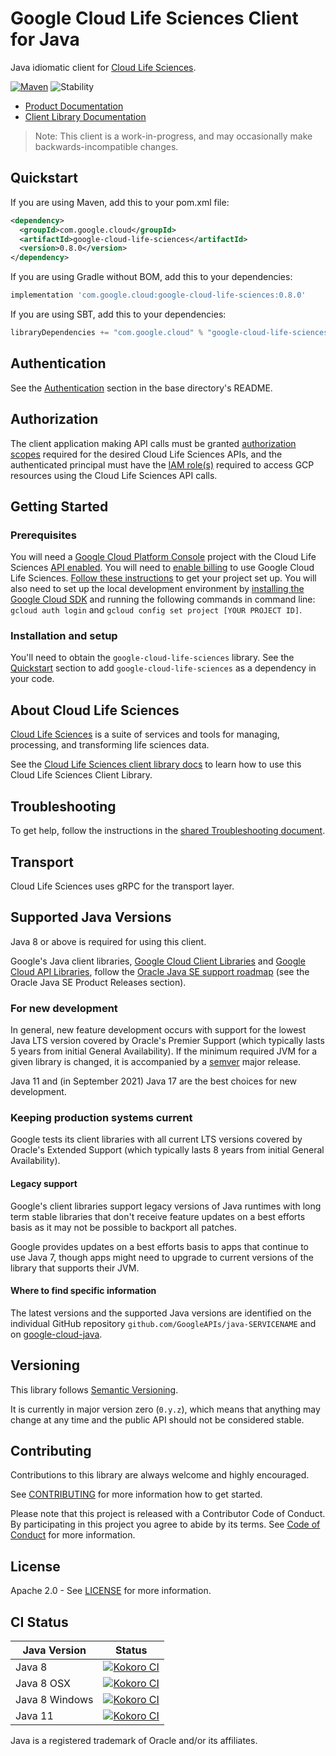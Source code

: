 # Google Cloud Life Sciences Client for Java

Java idiomatic client for [Cloud Life Sciences][product-docs].

[![Maven][maven-version-image]][maven-version-link]
![Stability][stability-image]

- [Product Documentation][product-docs]
- [Client Library Documentation][javadocs]

> Note: This client is a work-in-progress, and may occasionally
> make backwards-incompatible changes.


## Quickstart


If you are using Maven, add this to your pom.xml file:


```xml
<dependency>
  <groupId>com.google.cloud</groupId>
  <artifactId>google-cloud-life-sciences</artifactId>
  <version>0.8.0</version>
</dependency>
```

If you are using Gradle without BOM, add this to your dependencies:

```Groovy
implementation 'com.google.cloud:google-cloud-life-sciences:0.8.0'
```

If you are using SBT, add this to your dependencies:

```Scala
libraryDependencies += "com.google.cloud" % "google-cloud-life-sciences" % "0.8.0"
```

## Authentication

See the [Authentication][authentication] section in the base directory's README.

## Authorization

The client application making API calls must be granted [authorization scopes][auth-scopes] required for the desired Cloud Life Sciences APIs, and the authenticated principal must have the [IAM role(s)][predefined-iam-roles] required to access GCP resources using the Cloud Life Sciences API calls.

## Getting Started

### Prerequisites

You will need a [Google Cloud Platform Console][developer-console] project with the Cloud Life Sciences [API enabled][enable-api].
You will need to [enable billing][enable-billing] to use Google Cloud Life Sciences.
[Follow these instructions][create-project] to get your project set up. You will also need to set up the local development environment by
[installing the Google Cloud SDK][cloud-sdk] and running the following commands in command line:
`gcloud auth login` and `gcloud config set project [YOUR PROJECT ID]`.

### Installation and setup

You'll need to obtain the `google-cloud-life-sciences` library.  See the [Quickstart](#quickstart) section
to add `google-cloud-life-sciences` as a dependency in your code.

## About Cloud Life Sciences


[Cloud Life Sciences][product-docs] is a suite of services and tools for managing, processing, and transforming life sciences data.

See the [Cloud Life Sciences client library docs][javadocs] to learn how to
use this Cloud Life Sciences Client Library.






## Troubleshooting

To get help, follow the instructions in the [shared Troubleshooting document][troubleshooting].

## Transport

Cloud Life Sciences uses gRPC for the transport layer.

## Supported Java Versions

Java 8 or above is required for using this client.

Google's Java client libraries,
[Google Cloud Client Libraries][cloudlibs]
and
[Google Cloud API Libraries][apilibs],
follow the
[Oracle Java SE support roadmap][oracle]
(see the Oracle Java SE Product Releases section).

### For new development

In general, new feature development occurs with support for the lowest Java
LTS version covered by  Oracle's Premier Support (which typically lasts 5 years
from initial General Availability). If the minimum required JVM for a given
library is changed, it is accompanied by a [semver][semver] major release.

Java 11 and (in September 2021) Java 17 are the best choices for new
development.

### Keeping production systems current

Google tests its client libraries with all current LTS versions covered by
Oracle's Extended Support (which typically lasts 8 years from initial
General Availability).

#### Legacy support

Google's client libraries support legacy versions of Java runtimes with long
term stable libraries that don't receive feature updates on a best efforts basis
as it may not be possible to backport all patches.

Google provides updates on a best efforts basis to apps that continue to use
Java 7, though apps might need to upgrade to current versions of the library
that supports their JVM.

#### Where to find specific information

The latest versions and the supported Java versions are identified on
the individual GitHub repository `github.com/GoogleAPIs/java-SERVICENAME`
and on [google-cloud-java][g-c-j].

## Versioning


This library follows [Semantic Versioning](http://semver.org/).


It is currently in major version zero (``0.y.z``), which means that anything may change at any time
and the public API should not be considered stable.


## Contributing


Contributions to this library are always welcome and highly encouraged.

See [CONTRIBUTING][contributing] for more information how to get started.

Please note that this project is released with a Contributor Code of Conduct. By participating in
this project you agree to abide by its terms. See [Code of Conduct][code-of-conduct] for more
information.


## License

Apache 2.0 - See [LICENSE][license] for more information.

## CI Status

Java Version | Status
------------ | ------
Java 8 | [![Kokoro CI][kokoro-badge-image-2]][kokoro-badge-link-2]
Java 8 OSX | [![Kokoro CI][kokoro-badge-image-3]][kokoro-badge-link-3]
Java 8 Windows | [![Kokoro CI][kokoro-badge-image-4]][kokoro-badge-link-4]
Java 11 | [![Kokoro CI][kokoro-badge-image-5]][kokoro-badge-link-5]

Java is a registered trademark of Oracle and/or its affiliates.

[product-docs]: https://cloud.google.com/life-sciences/docs
[javadocs]: https://cloud.google.com/java/docs/reference/google-cloud-life-sciences/latest/history
[kokoro-badge-image-1]: http://storage.googleapis.com/cloud-devrel-public/java/badges/java-life-sciences/java7.svg
[kokoro-badge-link-1]: http://storage.googleapis.com/cloud-devrel-public/java/badges/java-life-sciences/java7.html
[kokoro-badge-image-2]: http://storage.googleapis.com/cloud-devrel-public/java/badges/java-life-sciences/java8.svg
[kokoro-badge-link-2]: http://storage.googleapis.com/cloud-devrel-public/java/badges/java-life-sciences/java8.html
[kokoro-badge-image-3]: http://storage.googleapis.com/cloud-devrel-public/java/badges/java-life-sciences/java8-osx.svg
[kokoro-badge-link-3]: http://storage.googleapis.com/cloud-devrel-public/java/badges/java-life-sciences/java8-osx.html
[kokoro-badge-image-4]: http://storage.googleapis.com/cloud-devrel-public/java/badges/java-life-sciences/java8-win.svg
[kokoro-badge-link-4]: http://storage.googleapis.com/cloud-devrel-public/java/badges/java-life-sciences/java8-win.html
[kokoro-badge-image-5]: http://storage.googleapis.com/cloud-devrel-public/java/badges/java-life-sciences/java11.svg
[kokoro-badge-link-5]: http://storage.googleapis.com/cloud-devrel-public/java/badges/java-life-sciences/java11.html
[stability-image]: https://img.shields.io/badge/stability-preview-yellow
[maven-version-image]: https://img.shields.io/maven-central/v/com.google.cloud/google-cloud-life-sciences.svg
[maven-version-link]: https://search.maven.org/search?q=g:com.google.cloud%20AND%20a:google-cloud-life-sciences&core=gav
[authentication]: https://github.com/googleapis/google-cloud-java#authentication
[auth-scopes]: https://developers.google.com/identity/protocols/oauth2/scopes
[predefined-iam-roles]: https://cloud.google.com/iam/docs/understanding-roles#predefined_roles
[iam-policy]: https://cloud.google.com/iam/docs/overview#cloud-iam-policy
[developer-console]: https://console.developers.google.com/
[create-project]: https://cloud.google.com/resource-manager/docs/creating-managing-projects
[cloud-sdk]: https://cloud.google.com/sdk/
[troubleshooting]: https://github.com/googleapis/google-cloud-common/blob/main/troubleshooting/readme.md#troubleshooting
[contributing]: https://github.com/googleapis/java-life-sciences/blob/main/CONTRIBUTING.md
[code-of-conduct]: https://github.com/googleapis/java-life-sciences/blob/main/CODE_OF_CONDUCT.md#contributor-code-of-conduct
[license]: https://github.com/googleapis/java-life-sciences/blob/main/LICENSE
[enable-billing]: https://cloud.google.com/apis/docs/getting-started#enabling_billing
[enable-api]: https://console.cloud.google.com/flows/enableapi?apiid=lifesciences.googleapis.com
[libraries-bom]: https://github.com/GoogleCloudPlatform/cloud-opensource-java/wiki/The-Google-Cloud-Platform-Libraries-BOM
[shell_img]: https://gstatic.com/cloudssh/images/open-btn.png

[semver]: https://semver.org/
[cloudlibs]: https://cloud.google.com/apis/docs/client-libraries-explained
[apilibs]: https://cloud.google.com/apis/docs/client-libraries-explained#google_api_client_libraries
[oracle]: https://www.oracle.com/java/technologies/java-se-support-roadmap.html
[g-c-j]: http://github.com/googleapis/google-cloud-java

